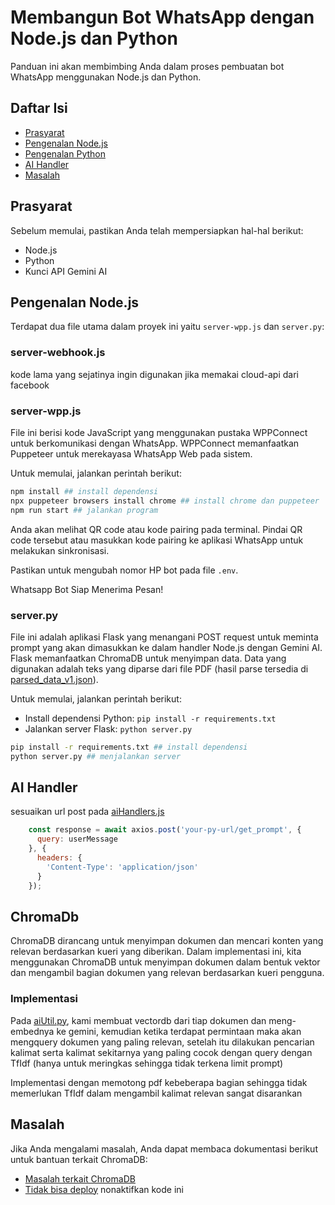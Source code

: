 # Membangun Bot WhatsApp dengan Node.js dan Python

Panduan ini akan membimbing Anda dalam proses pembuatan bot WhatsApp menggunakan Node.js dan Python.

## Daftar Isi

- [Prasyarat](#prasyarat)
- [Pengenalan Node.js](#pengenalan-nodejs)
- [Pengenalan Python](#pengenalan-python)
- [AI Handler](#ai-handler)
- [Masalah](#masalah)

## Prasyarat

Sebelum memulai, pastikan Anda telah mempersiapkan hal-hal berikut:

- Node.js
- Python
- Kunci API Gemini AI

## Pengenalan Node.js

Terdapat dua file utama dalam proyek ini yaitu `server-wpp.js` dan `server.py`:

### server-webhook.js
kode lama yang sejatinya ingin digunakan jika memakai cloud-api dari facebook

### server-wpp.js

File ini berisi kode JavaScript yang menggunakan pustaka WPPConnect untuk berkomunikasi dengan WhatsApp. WPPConnect memanfaatkan Puppeteer untuk merekayasa WhatsApp Web pada sistem.

Untuk memulai, jalankan perintah berikut:

```bash
npm install ## install dependensi
npx puppeteer browsers install chrome ## install chrome dan puppeteer
npm run start ## jalankan program
```

Anda akan melihat QR code atau kode pairing pada terminal. Pindai QR code tersebut atau masukkan kode pairing ke aplikasi WhatsApp untuk melakukan sinkronisasi.

Pastikan untuk mengubah nomor HP bot pada file `.env`.

Whatsapp Bot Siap Menerima Pesan!

### server.py

File ini adalah aplikasi Flask yang menangani POST request untuk meminta prompt yang akan dimasukkan ke dalam handler Node.js dengan Gemini AI. Flask memanfaatkan ChromaDB untuk menyimpan data. Data yang digunakan adalah teks yang diparse dari file PDF (hasil parse tersedia di [parsed_data_v1.json](./parsed_data_v1.json)).

Untuk memulai, jalankan perintah berikut:

- Install dependensi Python: `pip install -r requirements.txt`
- Jalankan server Flask: `python server.py`

```bash
pip install -r requirements.txt ## install dependensi
python server.py ## menjalankan server
```

## AI Handler
sesuaikan url post pada [aiHandlers.js](./aiHandlers.js)
```javascript
    const response = await axios.post('your-py-url/get_prompt', {
      query: userMessage
    }, {
      headers: {
        'Content-Type': 'application/json'
      }
    });
```

## ChromaDb
ChromaDB dirancang untuk menyimpan dokumen dan mencari konten yang relevan berdasarkan kueri yang diberikan. Dalam implementasi ini, kita menggunakan ChromaDB untuk menyimpan dokumen dalam bentuk vektor dan mengambil bagian dokumen yang relevan berdasarkan kueri pengguna.

### Implementasi
Pada [aiUtil.py](./aiUtil.py), kami membuat vectordb dari tiap dokumen dan meng-embednya ke gemini, kemudian ketika terdapat permintaan maka akan mengquery dokumen yang paling relevan, setelah itu dilakukan pencarian kalimat serta kalimat sekitarnya yang paling cocok dengan query dengan TfIdf (hanya untuk meringkas sehingga tidak terkena limit prompt)

Implementasi dengan memotong pdf kebeberapa bagian sehingga tidak memerlukan TfIdf dalam mengambil kalimat relevan sangat disarankan

## Masalah

Jika Anda mengalami masalah, Anda dapat membaca dokumentasi berikut untuk bantuan terkait ChromaDB:

- [Masalah terkait ChromaDB](https://github.com/chroma-core/chroma/issues/189#issuecomment-1454418844)
- [Tidak bisa deploy](./puppeteer.config.cjs) nonaktifkan kode ini